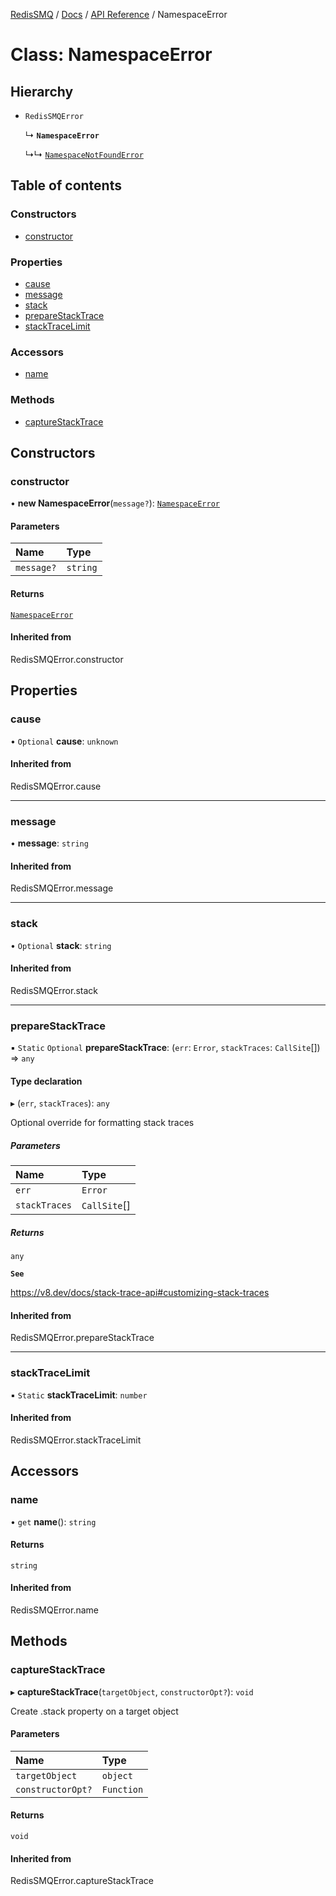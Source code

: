 [RedisSMQ](../../../README.md) / [Docs](../../README.md) / [API Reference](../README.md) / NamespaceError

# Class: NamespaceError

## Hierarchy

- `RedisSMQError`

  ↳ **`NamespaceError`**

  ↳↳ [`NamespaceNotFoundError`](NamespaceNotFoundError.md)

## Table of contents

### Constructors

- [constructor](NamespaceError.md#constructor)

### Properties

- [cause](NamespaceError.md#cause)
- [message](NamespaceError.md#message)
- [stack](NamespaceError.md#stack)
- [prepareStackTrace](NamespaceError.md#preparestacktrace)
- [stackTraceLimit](NamespaceError.md#stacktracelimit)

### Accessors

- [name](NamespaceError.md#name)

### Methods

- [captureStackTrace](NamespaceError.md#capturestacktrace)

## Constructors

### constructor

• **new NamespaceError**(`message?`): [`NamespaceError`](NamespaceError.md)

#### Parameters

| Name | Type |
| :------ | :------ |
| `message?` | `string` |

#### Returns

[`NamespaceError`](NamespaceError.md)

#### Inherited from

RedisSMQError.constructor

## Properties

### cause

• `Optional` **cause**: `unknown`

#### Inherited from

RedisSMQError.cause

___

### message

• **message**: `string`

#### Inherited from

RedisSMQError.message

___

### stack

• `Optional` **stack**: `string`

#### Inherited from

RedisSMQError.stack

___

### prepareStackTrace

▪ `Static` `Optional` **prepareStackTrace**: (`err`: `Error`, `stackTraces`: `CallSite`[]) => `any`

#### Type declaration

▸ (`err`, `stackTraces`): `any`

Optional override for formatting stack traces

##### Parameters

| Name | Type |
| :------ | :------ |
| `err` | `Error` |
| `stackTraces` | `CallSite`[] |

##### Returns

`any`

**`See`**

https://v8.dev/docs/stack-trace-api#customizing-stack-traces

#### Inherited from

RedisSMQError.prepareStackTrace

___

### stackTraceLimit

▪ `Static` **stackTraceLimit**: `number`

#### Inherited from

RedisSMQError.stackTraceLimit

## Accessors

### name

• `get` **name**(): `string`

#### Returns

`string`

#### Inherited from

RedisSMQError.name

## Methods

### captureStackTrace

▸ **captureStackTrace**(`targetObject`, `constructorOpt?`): `void`

Create .stack property on a target object

#### Parameters

| Name | Type |
| :------ | :------ |
| `targetObject` | `object` |
| `constructorOpt?` | `Function` |

#### Returns

`void`

#### Inherited from

RedisSMQError.captureStackTrace
